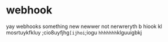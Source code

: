 # webhook
yay webhooks
something new
newwer not 
nerwreryth b
hiook kl
mosrtuykfkluy ;cio8uyfjhg```[ijhoi```;iogu
```hhhhhhh```klguuigbkj
